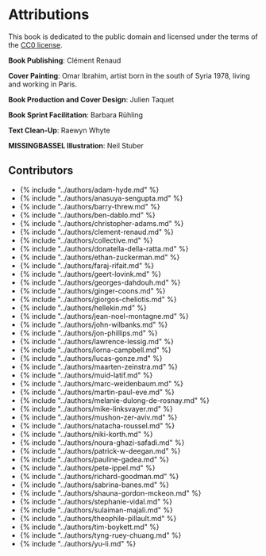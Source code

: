 # Attributions

This book is dedicated to the public domain and licensed under the
terms of the [CC0 license](license.html).

__Book Publishing__: Clément Renaud

__Cover Painting__: Omar Ibrahim, artist born in the south of Syria
1978, living and working in Paris.

__Book Production and Cover Design__: Julien Taquet

__Book Sprint Facilitation__: Barbara Rühling

__Text Clean-Up__: Raewyn Whyte

__MISSINGBASSEL Illustration__: Neil Stuber

## Contributors

* {% include "../authors/adam-hyde.md" %}
* {% include "../authors/anasuya-sengupta.md" %}
* {% include "../authors/barry-threw.md" %}
* {% include "../authors/ben-dablo.md" %}
* {% include "../authors/christopher-adams.md" %}
* {% include "../authors/clement-renaud.md" %}
* {% include "../authors/collective.md" %}
* {% include "../authors/donatella-della-ratta.md" %}
* {% include "../authors/ethan-zuckerman.md" %}
* {% include "../authors/faraj-rifait.md" %}
* {% include "../authors/geert-lovink.md" %}
* {% include "../authors/georges-dahdouh.md" %}
* {% include "../authors/ginger-coons.md" %}
* {% include "../authors/giorgos-cheliotis.md" %}
* {% include "../authors/hellekin.md" %}
* {% include "../authors/jean-noel-montagne.md" %}
* {% include "../authors/john-wilbanks.md" %}
* {% include "../authors/jon-phillips.md" %}
* {% include "../authors/lawrence-lessig.md" %}
* {% include "../authors/lorna-campbell.md" %}
* {% include "../authors/lucas-gonze.md" %}
* {% include "../authors/maarten-zeinstra.md" %}
* {% include "../authors/muid-latif.md" %}
* {% include "../authors/marc-weidenbaum.md" %}
* {% include "../authors/martin-paul-eve.md" %}
* {% include "../authors/melanie-dulong-de-rosnay.md" %}
* {% include "../authors/mike-linksvayer.md" %}
* {% include "../authors/mushon-zer-aviv.md" %}
* {% include "../authors/natacha-roussel.md" %}
* {% include "../authors/niki-korth.md" %}
* {% include "../authors/noura-ghazi-safadi.md" %}
* {% include "../authors/patrick-w-deegan.md" %}
* {% include "../authors/pauline-gadea.md" %}
* {% include "../authors/pete-ippel.md" %}
* {% include "../authors/richard-goodman.md" %}
* {% include "../authors/sabrina-banes.md" %}
* {% include "../authors/shauna-gordon-mckeon.md" %}
* {% include "../authors/stephanie-vidal.md" %}
* {% include "../authors/sulaiman-majali.md" %}
* {% include "../authors/theophile-pillault.md" %}
* {% include "../authors/tim-boykett.md" %}
* {% include "../authors/tyng-ruey-chuang.md" %}
* {% include "../authors/yu-li.md" %}
